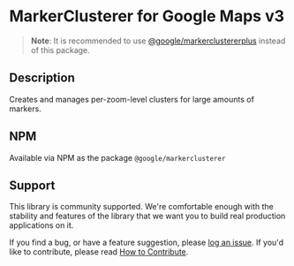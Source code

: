 MarkerClusterer for Google Maps v3
==================================

>**Note**: It is recommended to use [@google/markerclustererplus](https://github.com/googlemaps/v3-utility-library/tree/master/packages/markerclustererplus) instead of this package.

## Description

Creates and manages per-zoom-level clusters for large amounts of markers.

## NPM

Available via NPM as the package `@google/markerclusterer`

## Support

This library is community supported. We're comfortable enough with the stability and features of
the library that we want you to build real production applications on it.

If you find a bug, or have a feature suggestion, please [log an issue][issues]. If you'd like to
contribute, please read [How to Contribute][contrib].

[issues]: https://github.com/googlemaps/v3-utility-library/issues
[contrib]: https://github.com/googlemaps/v3-utility-library/blob/master/packages/markerclusterer/CONTRIB.md
